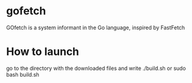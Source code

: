 # gofetch
GOfetch is a system informant in the Go language, inspired by FastFetch

# How to launch

go to the directory with the downloaded files and write
./build.sh 
or 
sudo bash build.sh
